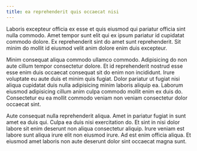 ```yaml
---
title: ea reprehenderit quis occaecat nisi
---
```


Laboris excepteur officia ex esse et quis eiusmod qui pariatur officia sint nulla commodo. Amet tempor sunt elit qui ex ipsum pariatur id cupidatat commodo dolore. Ex reprehenderit sint do amet sunt reprehenderit. Sit minim do mollit id eiusmod velit anim dolore enim duis excepteur.

Minim consequat aliqua commodo ullamco commodo. Adipisicing do non aute cillum tempor consectetur dolore. Et id reprehenderit nostrud esse esse enim duis occaecat consequat sit do enim non incididunt. Irure voluptate eu aute duis et minim quis fugiat. Dolor pariatur ut fugiat nisi aliqua cupidatat duis nulla adipisicing minim laboris aliquip ea. Laborum eiusmod adipisicing cillum anim culpa commodo mollit enim ex duis do. Consectetur eu ea mollit commodo veniam non veniam consectetur dolor occaecat sint.

Aute consequat nulla reprehenderit aliqua. Amet in pariatur fugiat in sunt amet ea duis qui. Culpa ea duis nisi exercitation do. Et sint in nisi dolor labore sit enim deserunt non aliqua consectetur aliquip. Irure veniam est labore sunt aliqua irure elit non eiusmod irure. Ad est enim officia aliqua. Et eiusmod amet laboris non aute deserunt dolor sint occaecat magna sunt.